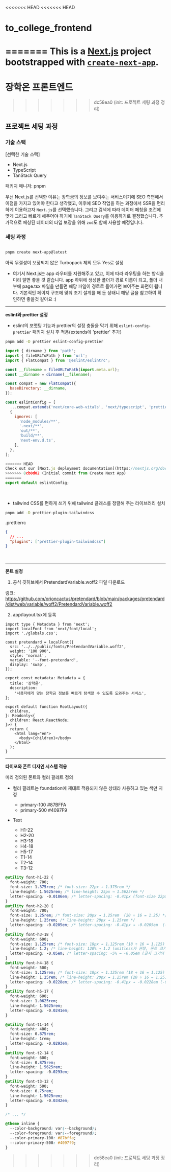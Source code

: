<<<<<<< HEAD
<<<<<<< HEAD
# to_college_frontend
=======
This is a [Next.js](https://nextjs.org) project bootstrapped with [`create-next-app`](https://nextjs.org/docs/app/api-reference/cli/create-next-app).
=======
# 장학온 프론트엔드
>>>>>>> dc58ea0 (init: 프로젝트 세팅 과정 정리)

## 프로젝트 세팅 과정

### 기술 스택

[선택한 기술 스택]

- Next.js
- TypeScript
- TanStack Query

패키지 매니저: pnpm

우선 Next.js를 선택한 이유는 장학금의 정보를 보여주는 서비스이기에 SEO 측면에서 이점을 가지고 있어야 한다고 생각했고, 이후에 SEO 작업을 하는 과정에서 SSR을 편리하게 이용하고자 `Next.js`를 선택했습니다. 그리고 검색에 따라 데이터 페칭을 조건에 맞게 그리고 빠르게 해주어야 하기에 `TanStack Query`를 이용하기로 결정했습니다. 추가적으로 페칭된 데이터의 타입 보장을 위해 `zod`도 함께 사용할 예정입니다.

### 세팅 과정

```bash

pnpm create next-app@latest

```

아직 무결성이 보장되지 않은 Turbopack 제외 모두 Yes로 설정

- 여기서 Next.js는 app 라우터를 지원해주고 있고, 이에 따라 라우팅을 하는 방식을 미리 알면 좋을 것 같습니다. app 하위에 생성한 폴더가 경로 이름이 되고, 폴더 내부에 page.tsx 파일을 만들면 해당 파일이 경로로 들어가면 보여주는 화면이 됩니다. 기본적인 페이지 구조에 맞춰 초기 설계를 해 둔 상태니 해당 글을 참고하여 확인하면 좋을것 같아요 :)

---

**eslint와 prettier 설정**

- eslint의 포맷팅 기능과 prettier의 설정 충돌을 막기 위해 `eslint-config-prettier` 패키지 설치 후 적용(extends에 'prettier' 추가)

```bash
pnpm add -D prettier eslint-config-prettier
```

```js
import { dirname } from 'path';
import { fileURLToPath } from 'url';
import { FlatCompat } from '@eslint/eslintrc';

const __filename = fileURLToPath(import.meta.url);
const __dirname = dirname(__filename);

const compat = new FlatCompat({
  baseDirectory: __dirname,
});

const eslintConfig = [
  ...compat.extends('next/core-web-vitals', 'next/typescript', 'prettier'),
  {
    ignores: [
      'node_modules/**',
      '.next/**',
      'out/**',
      'build/**',
      'next-env.d.ts',
    ],
  },
];

<<<<<<< HEAD
Check out our [Next.js deployment documentation](https://nextjs.org/docs/app/building-your-application/deploying) for more details.
>>>>>>> 8cb0d02 (Initial commit from Create Next App)
=======
export default eslintConfig;
```

<br />

- tailwind CSS를 편하게 쓰기 위해 tailwind 클래스를 정렬해 주는 라이브러리 설치

```zsh
pnpm add -D prettier-plugin-tailwindcss
```

.prettierrc

```json
{
  // ...
  "plugins": ["prettier-plugin-tailwindcss"]
}
```

<br />

---

**폰트 설정**

1. 공식 깃허브에서 PretendardVariable.woff2 파일 다운로드

링크: https://github.com/orioncactus/pretendard/blob/main/packages/pretendard/dist/web/variable/woff2/PretendardVariable.woff2

2. app/layout.tsx에 등록

```tsx
import type { Metadata } from 'next';
import localFont from 'next/font/local';
import './globals.css';

const pretendard = localFont({
  src: '../../public/fonts/PretendardVariable.woff2',
  weight: '100 900',
  style: 'normal',
  variable: '--font-pretendard',
  display: 'swap',
});

export const metadata: Metadata = {
  title: '장학온',
  description:
    '사용자에게 맞는 장학금 정보를 빠르게 탐색할 수 있도록 도와주는 서비스',
};

export default function RootLayout({
  children,
}: Readonly<{
  children: React.ReactNode;
}>) {
  return (
    <html lang="en">
      <body>{children}</body>
    </html>
  );
}
```

---

**타이포와 폰트 디자인 시스템 적용**

미리 정의된 폰트와 컬러 팔레트 정의

- 컬러 팔레트는 foundation에 제대로 적용되지 않은 상태라 사용하고 있는 색만 지정
  - primary-100 #87BFFA
  - primary-500 #4097F9

- Text
  - H1-22
  - H2-20
  - H3-18
  - H4-18
  - H5-17
  - T1-14
  - T2-14
  - T3-12

```css
@utility font-h1-22 {
  font-weight: 700;
  font-size: 1.375rem; /* font-size: 22px → 1.375rem */
  line-height: 1.5625rem; /* line-height: 25px → 1.5625rem */
  letter-spacing: -0.0186em; /* letter-spacing: -0.41px (font-size 22px 기준) → -0.0186em */
}
@utility font-h2-20 {
  font-weight: 700;
  font-size: 1.25rem; /* font-size: 20px → 1.25rem  (20 ÷ 16 = 1.25) */
  line-height: 1.25rem; /* line-height: 20px → 1.25rem */
  letter-spacing: -0.0205em; /* letter-spacing: -0.41px → -0.0205em  (-0.41 ÷ 20 ≈ -0.0205) */
}
@utility font-h3-18 {
  font-weight: 600;
  font-size: 1.125rem; /* font-size: 18px → 1.125rem (18 ÷ 16 = 1.125) */
  line-height: 1.2; /* line-height: 120% → 1.2 (unitless가 권장, 폰트 크기 기준 비율) */
  letter-spacing: -0.05em; /* letter-spacing: -5% → -0.05em (글자 크기의 -5%) */
}
@utility font-h4-18 {
  font-weight: 500;
  font-size: 1.125rem; /* font-size: 18px → 1.125rem (18 ÷ 16 = 1.125) */
  line-height: 1.25rem; /* line-height: 20px → 1.25rem (20 ÷ 16 = 1.25) */
  letter-spacing: -0.0228em; /* letter-spacing: -0.41px → -0.0228em (-0.41 ÷ 18 ≈ -0.0228) */
}
@utility font-h5-17 {
  font-weight: 600;
  font-size: 1.0625rem;
  line-height: 1.5625rem;
  letter-spacing: -0.0241em;
}

@utility font-t1-14 {
  font-weight: 400;
  font-size: 0.875rem;
  line-height: 1rem;
  letter-spacing: -0.0293em;
}
@utility font-t2-14 {
  font-weight: 600;
  font-size: 0.875rem;
  line-height: 1.5625rem;
  letter-spacing: -0.0293em;
}
@utility font-t3-12 {
  font-weight: 500;
  font-size: 0.75rem;
  line-height: 1.5625rem;
  letter-spacing: -0.0342em;
}

/* ... */

@theme inline {
  --color-background: var(--background);
  --color-foreground: var(--foreground);
  --color-primary-100: #87bffa;
  --color-primary-500: #4097f9;
}
```
>>>>>>> dc58ea0 (init: 프로젝트 세팅 과정 정리)
